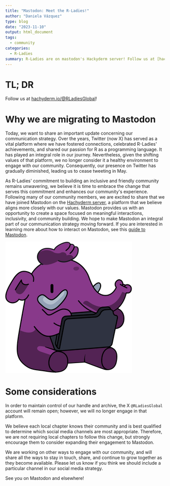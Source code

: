 ```yaml
---
title: "Mastodon: Meet the R-Ladies!"
author: "Daniela Vázquez"
type: blog
date: "2023-11-10"
output: html_document
tags:
  - community
categories:
  - R-Ladies
summary: R-Ladies are on mastodon's Hackyderm server! Follow us at [hachyderm.io/@RLadiesGlobal](https://hachyderm.io/@RLadiesGlobal)!
---
```


# TL; DR

Follow us at [hachyderm.io/@RLadiesGlobal](https://hachyderm.io/@RLadiesGlobal)!

# Why we are migrating to Mastodon

Today, we want to share an important update concerning our communication strategy.
Over the years, Twitter (now X) has served as a vital platform where we have fostered connections, celebrated R-Ladies' achievements, and shared our passion for R as a programming language.
It has played an integral role in our journey.
Nevertheless, given the shifting values of that platform, we no longer consider it a healthy environment to engage with our community.
Consequently, our presence on Twitter has gradually diminished, leading us to cease tweeting in May.

As R-Ladies' commitment to building an inclusive and friendly community remains unwavering, we believe it is time to embrace the change that serves this commitment and enhances our community's experience.
Following many of our community members, we are excited to share that we have joined Mastodon on the [Hachyderm server](https://hachyderm.io/about), a platform that we believe aligns more closely with our values.
Mastodon provides us with an opportunity to create a space focused on meaningful interactions, inclusivity, and community building.
We hope to make Mastodon an integral part of our communication strategy moving forward.
If you are interested in learning more about how to interact on Mastodon, see this [guide to Mastodon](https://github.com/joyeusenoelle/GuideToMastodon).

![Mastodon elephant in R-Ladies purple](elephant_ui_working.png)

# Some considerations

In order to maintain control of our handle and archive, the X `@RLadiesGlobal` account will remain open; however, we will no longer engage in that platform.

We believe each local chapter knows their community and is best qualified to determine which social media channels are most appropriate.
Therefore, we are not requiring local chapters to follow this change, but strongly encourage them to consider expanding their engagement to Mastodon.

We are working on other ways to engage with our community, and will share all the ways to stay in touch, share, and continue to grow together as they become available.
Please let us know if you think we should include a particular channel in our social media strategy.

See you on Mastodon and elsewhere!
